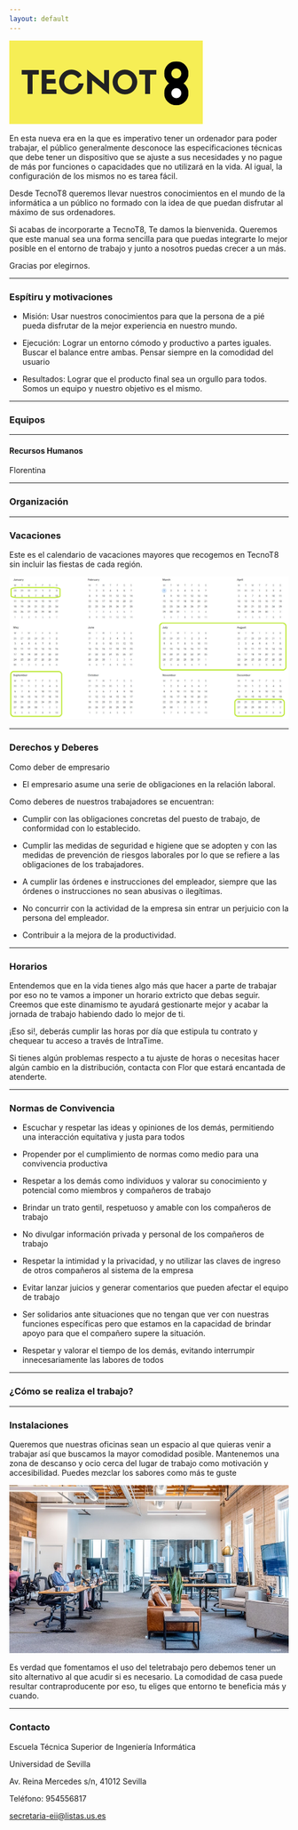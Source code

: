 ```yaml
---
layout: default
---
```


![TecnoT8](/assets/images/frontc.png)

En esta nueva era en la que es imperativo tener un ordenador para poder trabajar, el público generalmente desconoce las especificaciones técnicas que debe tener un dispositivo que se ajuste a sus necesidades y no pague de más por funciones o capacidades que no utilizará en la vida. Al igual, la configuración de los mismos no es tarea fácil.

Desde TecnoT8 queremos llevar nuestros conocimientos en el mundo de la informática a un público no formado con la idea de que puedan disfrutar al máximo de sus ordenadores.

Si acabas de incorporarte a TecnoT8, Te damos la bienvenida. Queremos que este manual sea una forma sencilla para que puedas integrarte lo mejor posible en el entorno de trabajo y junto a nosotros puedas crecer a un más.

Gracias por elegirnos.

***

### Espítiru y motivaciones

*   Misión: Usar nuestros conocimientos para que la persona de a pié pueda disfrutar de la mejor experiencia en nuestro mundo.

*   Ejecución: Lograr un entorno cómodo y productivo a partes iguales. Buscar el balance entre ambas. Pensar siempre en la comodidad del usuario

*   Resultados: Lograr que el producto final sea un orgullo para todos. Somos un equipo y nuestro objetivo es el mismo.

***

### Equipos


***

#### Recursos Humanos

Florentina

***

### Organización

***

### Vacaciones

Este es el calendario de vacaciones mayores que recogemos en TecnoT8 sin incluir las fiestas de cada región.

![Calendario](/assets/images/calendario.png)

***

### Derechos y Deberes

Como deber de empresario 

*   El empresario asume una serie de obligaciones en la relación laboral.

Como deberes de nuestros trabajadores se encuentran: 

*   Cumplir con las obligaciones concretas del puesto de trabajo, de conformidad con lo establecido.

*   Cumplir las medidas de seguridad e higiene que se adopten y con las medidas de prevención de riesgos laborales por lo que se refiere a las obligaciones de los trabajadores.

*   A cumplir las órdenes e instrucciones del empleador, siempre que las órdenes o instrucciones no sean abusivas o ilegítimas.

*   No concurrir con la actividad de la empresa sin entrar un perjuicio con la persona del empleador.

*   Contribuir a la mejora de la productividad. 

***


### Horarios

Entendemos que en la vida tienes algo más que hacer a parte de trabajar por eso no te vamos a imponer un horario extricto que debas seguir. Creemos que este dinamismo te ayudará gestionarte mejor y acabar la jornada de trabajo habiendo dado lo mejor de ti.

¡Eso si!, deberás cumplir las horas por día que estipula tu contrato y chequear tu acceso a través de IntraTime.

Si tienes algún problemas respecto a tu ajuste de horas o necesitas hacer algún cambio en la distribución, contacta con Flor que estará encantada de atenderte.

***

### Normas de Convivencia

*   Escuchar y respetar las ideas y opiniones de los demás, permitiendo una interacción equitativa y justa para todos

*   Propender por el cumplimiento de normas como medio para una convivencia productiva

*   Respetar a los demás como individuos y valorar su conocimiento y potencial como miembros y compañeros de trabajo

*   Brindar un trato gentil, respetuoso y amable con los compañeros de trabajo

*   No divulgar información privada y personal de los compañeros de trabajo

*   Respetar la intimidad y la privacidad, y no utilizar las claves de ingreso de otros compañeros al sistema de la empresa

*   Evitar lanzar juicios y generar comentarios que pueden afectar el equipo de trabajo

*   Ser solidarios ante situaciones que no tengan que ver con nuestras funciones específicas pero que estamos en la capacidad de brindar apoyo para que el compañero supere la situación.

*   Respetar y valorar el tiempo de los demás, evitando interrumpir innecesariamente las labores de todos

***

### ¿Cómo se realiza el trabajo?

***

### Instalaciones

Queremos que nuestras oficinas sean un espacio al que quieras venir a trabajar así que buscamos la mayor comodidad posible. Mantenemos una zona de descanso y ocio cerca del lugar de trabajo como motivación y accesibilidad. Puedes mezclar los sabores como más te guste

![Oficina](/assets/images/office.jpeg)

Es verdad que fomentamos el uso del teletrabajo pero debemos tener un sito alternativo al que acudir si es necesario. La comodidad de casa puede resultar contraproducente por eso, tu eliges que entorno te beneficia más y cuando.

***

### Contacto

Escuela Técnica Superior de Ingeniería Informática

Universidad de Sevilla

Av. Reina Mercedes s/n,
41012 Sevilla

Teléfono: 954556817

secretaria-eii@listas.us.es
